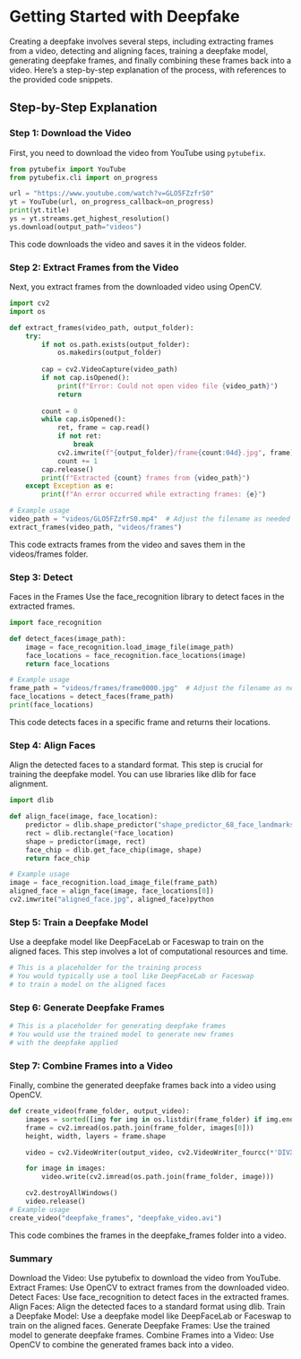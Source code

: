# Getting Started with Deepfake

Creating a deepfake involves several steps, including extracting frames from a video, detecting and aligning faces, training a deepfake model, generating deepfake frames, and finally combining these frames back into a video. Here’s a step-by-step explanation of the process, with references to the provided code snippets.

## Step-by-Step Explanation

### Step 1: Download the Video

First, you need to download the video from YouTube using `pytubefix`.

```python
from pytubefix import YouTube
from pytubefix.cli import on_progress

url = "https://www.youtube.com/watch?v=GLO5FZzfrS0"
yt = YouTube(url, on_progress_callback=on_progress)
print(yt.title)
ys = yt.streams.get_highest_resolution()
ys.download(output_path="videos")
```

This code downloads the video and saves it in the videos folder.

### Step 2: Extract Frames from the Video
Next, you extract frames from the downloaded video using OpenCV.

```python
import cv2
import os

def extract_frames(video_path, output_folder):
    try:
        if not os.path.exists(output_folder):
            os.makedirs(output_folder)
        
        cap = cv2.VideoCapture(video_path)
        if not cap.isOpened():
            print(f"Error: Could not open video file {video_path}")
            return
        
        count = 0
        while cap.isOpened():
            ret, frame = cap.read()
            if not ret:
                break
            cv2.imwrite(f"{output_folder}/frame{count:04d}.jpg", frame)
            count += 1
        cap.release()
        print(f"Extracted {count} frames from {video_path}")
    except Exception as e:
        print(f"An error occurred while extracting frames: {e}")

# Example usage
video_path = "videos/GLO5FZzfrS0.mp4"  # Adjust the filename as needed
extract_frames(video_path, "videos/frames")
```
This code extracts frames from the video and saves them in the videos/frames folder.

### Step 3: Detect
Faces in the Frames
Use the face_recognition library to detect faces in the extracted frames.

```python
import face_recognition

def detect_faces(image_path):
    image = face_recognition.load_image_file(image_path)
    face_locations = face_recognition.face_locations(image)
    return face_locations

# Example usage
frame_path = "videos/frames/frame0000.jpg"  # Adjust the filename as needed
face_locations = detect_faces(frame_path)
print(face_locations)
```

This code detects faces in a specific frame and returns their locations.

### Step 4: Align Faces
Align the detected faces to a standard format. This step is crucial for training the deepfake model. You can use libraries like dlib for face alignment.

```python 
import dlib

def align_face(image, face_location):
    predictor = dlib.shape_predictor("shape_predictor_68_face_landmarks.dat")
    rect = dlib.rectangle(*face_location)
    shape = predictor(image, rect)
    face_chip = dlib.get_face_chip(image, shape)
    return face_chip

# Example usage
image = face_recognition.load_image_file(frame_path)
aligned_face = align_face(image, face_locations[0])
cv2.imwrite("aligned_face.jpg", aligned_face)python
```

### Step 5: Train a Deepfake Model
Use a deepfake model like DeepFaceLab or Faceswap to train on the aligned faces. This step involves a lot of computational resources and time.

```python 
# This is a placeholder for the training process
# You would typically use a tool like DeepFaceLab or Faceswap
# to train a model on the aligned faces
```

### Step 6: Generate Deepfake Frames

```python
# This is a placeholder for generating deepfake frames
# You would use the trained model to generate new frames
# with the deepfake applied
```

### Step 7: Combine Frames into a Video

Finally, combine the generated deepfake frames back into a video using OpenCV.
```python
def create_video(frame_folder, output_video):
    images = sorted([img for img in os.listdir(frame_folder) if img.endswith(".jpg")])
    frame = cv2.imread(os.path.join(frame_folder, images[0]))
    height, width, layers = frame.shape

    video = cv2.VideoWriter(output_video, cv2.VideoWriter_fourcc(*'DIVX'), 30, (width, height))

    for image in images:
        video.write(cv2.imread(os.path.join(frame_folder, image)))

    cv2.destroyAllWindows()
    video.release()
# Example usage
create_video("deepfake_frames", "deepfake_video.avi")
```

This code combines the frames in the deepfake_frames folder into a video.

### Summary
Download the Video: Use pytubefix to download the video from YouTube.
Extract Frames: Use OpenCV to extract frames from the downloaded video.
Detect Faces: Use face_recognition to detect faces in the extracted frames.
Align Faces: Align the detected faces to a standard format using dlib.
Train a Deepfake Model: Use a deepfake model like DeepFaceLab or Faceswap to train on the aligned faces.
Generate Deepfake Frames: Use the trained model to generate deepfake frames.
Combine Frames into a Video: Use OpenCV to combine the generated frames back into a video.